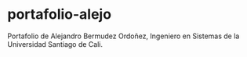 # portafolio-alejo
Portafolio de Alejandro Bermudez Ordoñez, Ingeniero en Sistemas de la Universidad Santiago de Cali.


